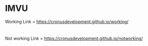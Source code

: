 # IMVU
Working Link = https://cronusdevelopment.github.io/working/
#
Not working Link = https://cronusdevelopment.github.io/notworking/
